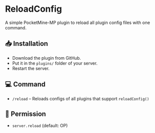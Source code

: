 # ReloadConfig

A simple PocketMine-MP plugin to reload all plugin config files with one command.

## 📥 Installation

- Download the plugin from GitHub.
- Put it in the `plugins/` folder of your server.
- Restart the server.

## 💻 Command

- `/reload` – Reloads configs of all plugins that support `reloadConfig()`

## 🔐 Permission

- `server.reload` (default: OP)
